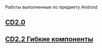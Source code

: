 Работы выполненные по предмету Android

## [CD2.0](https://github.com/qweeep/Android/blob/main/CD2.0)
## [CD2.2 Гибкие компоненты](https://github.com/qweeep/Android/blob/main/CD2.2)
